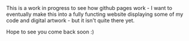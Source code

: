 <bold> 
  This is a work in progress to see how github pages work - I want to eventually make this into a fully functing website displaying some of my code and digital artwork - but it isn't quite there yet. 
  
  <bold> 
  
  Hope to see you come back soon :)
